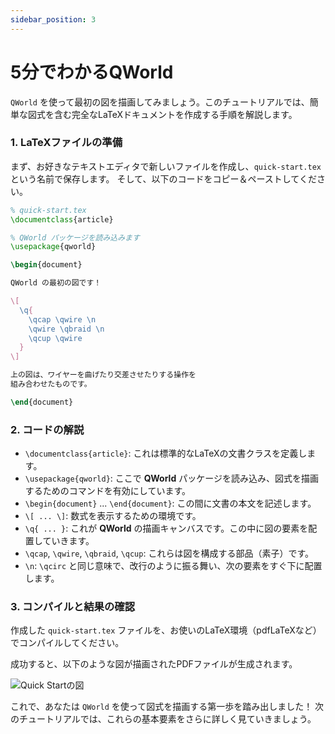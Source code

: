 ```yaml
---
sidebar_position: 3
---
```


# 5分でわかるQWorld

`QWorld` を使って最初の図を描画してみましょう。このチュートリアルでは、簡単な図式を含む完全なLaTeXドキュメントを作成する手順を解説します。

### 1. LaTeXファイルの準備

まず、お好きなテキストエディタで新しいファイルを作成し、`quick-start.tex` という名前で保存します。
そして、以下のコードをコピー＆ペーストしてください。

```latex
% quick-start.tex
\documentclass{article}

% QWorld パッケージを読み込みます
\usepackage{qworld}

\begin{document}

QWorld の最初の図です！

\[
  \q{
    \qcap \qwire \n
    \qwire \qbraid \n
    \qcup \qwire
  }
\]

上の図は、ワイヤーを曲げたり交差させたりする操作を
組み合わせたものです。

\end{document}
```

### 2. コードの解説

-   `\documentclass{article}`: これは標準的なLaTeXの文書クラスを定義します。
-   `\usepackage{qworld}`: ここで **QWorld** パッケージを読み込み、図式を描画するためのコマンドを有効にしています。
-   `\begin{document}` ... `\end{document}`: この間に文書の本文を記述します。
-   `\[ ... \]`: 数式を表示するための環境です。
-   `\q{ ... }`: これが **QWorld** の描画キャンバスです。この中に図の要素を配置していきます。
-   `\qcap`, `\qwire`, `\qbraid`, `\qcup`: これらは図を構成する部品（素子）です。
-   `\n`: `\qcirc` と同じ意味で、改行のように振る舞い、次の要素をすぐ下に配置します。

### 3. コンパイルと結果の確認

作成した `quick-start.tex` ファイルを、お使いのLaTeX環境（pdfLaTeXなど）でコンパイルしてください。

成功すると、以下のような図が描画されたPDFファイルが生成されます。

![Quick Startの図](https://placehold.co/200x300/F3F4F6/333333?text=Quick%20Start%20Diagram)

これで、あなたは `QWorld` を使って図式を描画する第一歩を踏み出しました！
次のチュートリアルでは、これらの基本要素をさらに詳しく見ていきましょう。
